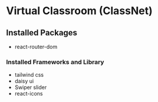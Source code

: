 # Virtual Classroom (ClassNet)

## Installed Packages
- react-router-dom

### Installed Frameworks and Library
- tailwind css
- daisy ui 
- Swiper slider
- react-icons

